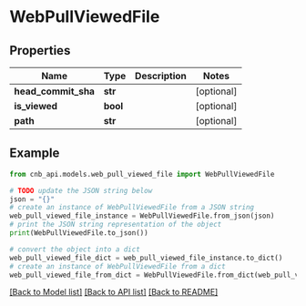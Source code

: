 # WebPullViewedFile


## Properties

Name | Type | Description | Notes
------------ | ------------- | ------------- | -------------
**head_commit_sha** | **str** |  | [optional] 
**is_viewed** | **bool** |  | [optional] 
**path** | **str** |  | [optional] 

## Example

```python
from cnb_api.models.web_pull_viewed_file import WebPullViewedFile

# TODO update the JSON string below
json = "{}"
# create an instance of WebPullViewedFile from a JSON string
web_pull_viewed_file_instance = WebPullViewedFile.from_json(json)
# print the JSON string representation of the object
print(WebPullViewedFile.to_json())

# convert the object into a dict
web_pull_viewed_file_dict = web_pull_viewed_file_instance.to_dict()
# create an instance of WebPullViewedFile from a dict
web_pull_viewed_file_from_dict = WebPullViewedFile.from_dict(web_pull_viewed_file_dict)
```
[[Back to Model list]](../README.md#documentation-for-models) [[Back to API list]](../README.md#documentation-for-api-endpoints) [[Back to README]](../README.md)


